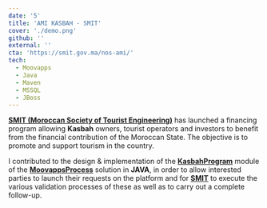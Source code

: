 ```yaml
---
date: '5'
title: 'AMI KASBAH - SMIT'
cover: './demo.png'
github: ''
external: ''
cta: 'https://smit.gov.ma/nos-ami/'
tech:
  - Moovapps
  - Java
  - Maven
  - MSSQL
  - JBoss
---
```


**[SMIT (Moroccan Society of Tourist Engineering)](https://smit.gov.ma)** has launched a financing program allowing **Kasbah** owners, tourist operators and investors to benefit from the financial contribution of the Moroccan State. The objective is to promote and support tourism in the country.

I contributed to the design & implementation of the **[KasbahProgram](https://smit.gov.ma/nos-ami/)** module of the **[MoovappsProcess](https://moovapps.com)** solution in **JAVA**, in order to allow interested parties to launch their requests on the platform and for **[SMIT](https://smit.gov.ma)** to execute the various validation processes of these as well as to carry out a complete follow-up.
